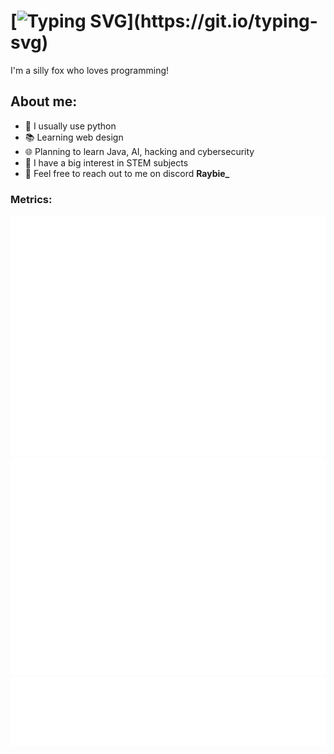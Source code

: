 # [![Typing SVG](https://readme-typing-svg.demolab.com?font=&size=35&pause=1000&color=BC38F7&repeat=true&width=435&lines=Heyya%2C+I'm+Raybie!)](https://git.io/typing-svg)
I'm a silly fox who loves programming!

## About me:
- 🐍 I usually use python
- 📚 Learning web design
- 🌐 Planning to learn Java, AI, hacking and cybersecurity
- 🧪 I have a big interest in STEM subjects
- 💬 Feel free to reach out to me on discord **Raybie_**

### Metrics:
![Metrics](/github-metrics.svg)
![Metrics](/metrics.plugin.isocalendar.fullyear.svg)
![Metrics](/metrics.plugin.languages.svg)
